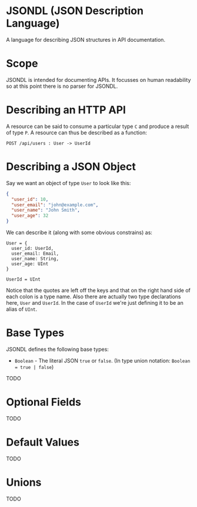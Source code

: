 # JSONDL (JSON Description Language)
A language for describing JSON structures in API documentation.


# Scope 
JSONDL is intended for documenting APIs. It focusses on human readability so at this point there is no parser for JSONDL.

# Describing an HTTP API

A resource can be said to consume a particular type `C` and produce a result of type `P`. A resource can thus be described as a function:

```
POST /api/users : User -> UserId
```

# Describing a JSON Object

Say we want an object of type `User` to look like this:

```json
{
  "user_id": 10,
  "user_email": "john@example.com",
  "user_name": "John Smith",
  "user_age": 32
}
```

We can describe it (along with some obvious constrains) as:
```
User = {
  user_id: UserId,
  user_email: Email,
  user_name: String,
  user_age: UInt
}

UserId = UInt
```

Notice that the quotes are left off the keys and that on the right hand side of each colon is a type name. Also there are actually two type declarations here, `User` and `UserId`. In the case of `UserId` we're just defining it to be an alias of `UInt`.

# Base Types

JSONDL defines the following base types:

- `Boolean` - The literal JSON `true` or `false`. (In type union notation: `Boolean = true | false`)

TODO

# Optional Fields

TODO

# Default Values

TODO

# Unions

TODO
